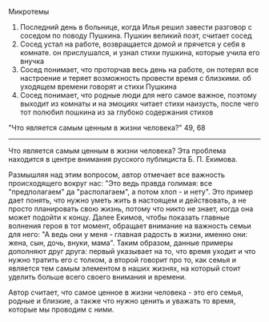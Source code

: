 Микротемы
1) Последний день в больнице, когда Илья решил завести разговор с соседом по поводу Пушкина. Пушкин великий поэт, считает сосед
2) Сосед устал на работе, возвращается домой и прячется у себя в комнате. он прислушался, и узнал стихи пушкина, которые учила его внучка
3) Сосед понимает, что проторчав весь день на работе, он потерял все настроение и теряет возможность провести время с близкими. об уходящем времени говорят и стихи Пушкина
4) Сосед понимает, что родные люди для него самое важное, поэтому выходит из комнаты и на эмоциях читает стихи наизусть, после чего тот полюбил пошкина из за глубоко содержания стихов

"Что является самым ценным в жизни человека?"
49, 68

---

Что является самым ценным в жизни человека? Эта проблема находится в центре внимания русского публициста Б. П. Екимова.  

Размышляя над этим вопросом, автор отмечает все важность происходящего вокруг нас: "Это ведь правда голимая: все "предполагаем" да "располагаем", а потом хлоп - и нету". Это пример дает понять, что нужно уметь жить в настоящем и действовать, а не просто планировать свою жизнь, потому что никто не знает, когда она может подойти к концу. Далее Екимов, чтобы показать главные волнения героя в тот момент, обращает внимание на важность семьи для него: "А ведь они у меня - главная радость в жизни, именно они: жена, сын, дочь, внуки, мама". Таким образом, данные примеры дополняют друг друга: первый указывает на то, что время уходит и что нужно тратить его с толком, а второй говорит про то, как семья и является тем самым элементом в наших жизнях, на который стоит уделить больше всего своего внимания и времени. 

Автор считает, что самое ценное в жизни человека - это его семья, родные и близкие, а также что нужно ценить и уважать то время, которые мы проводим с ними.
